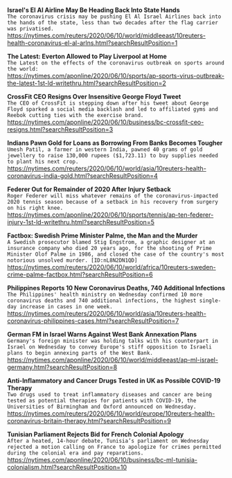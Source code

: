**Israel's El Al Airline May Be Heading Back Into State Hands**\
`The coronavirus crisis may be pushing El Al Israel Airlines back into the hands of the state, less than two decades after the flag carrier was privatised.`\
https://nytimes.com/reuters/2020/06/10/world/middleeast/10reuters-health-coronavirus-el-al-arlns.html?searchResultPosition=1

**The Latest: Everton Allowed to Play Liverpool at Home**\
`The Latest on the effects of the coronavirus outbreak on sports around the world:`\
https://nytimes.com/aponline/2020/06/10/sports/ap-sports-virus-outbreak-the-latest-1st-ld-writethru.html?searchResultPosition=2

**CrossFit CEO Resigns Over Insensitive George Floyd Tweet**\
`The CEO of CrossFit is stepping down after his tweet about George Floyd sparked a social media backlash and led to affiliated gyms and Reebok cutting ties with the exercise brand.`\
https://nytimes.com/aponline/2020/06/10/business/bc-crossfit-ceo-resigns.html?searchResultPosition=3

**Indians Pawn Gold for Loans as Borrowing From Banks Becomes Tougher**\
`Umesh Patil, a farmer in western India, pawned 40 grams of gold jewellery to raise 130,000 rupees ($1,723.11) to buy supplies needed to plant his next crop. `\
https://nytimes.com/reuters/2020/06/10/world/asia/10reuters-health-coronavirus-india-gold.html?searchResultPosition=4

**Federer Out for Remainder of 2020 After Injury Setback**\
`Roger Federer will miss whatever remains of the coronavirus-impacted 2020 tennis season because of a setback in his recovery from surgery on his right knee.`\
https://nytimes.com/aponline/2020/06/10/sports/tennis/ap-ten-federer-injury-1st-ld-writethru.html?searchResultPosition=5

**Factbox: Swedish Prime Minister Palme, the Man and the Murder**\
`A Swedish prosecutor blamed Stig Engstrom, a graphic designer at an insurance company who died 20 years ago, for the shooting of Prime Minister Olof Palme in 1986, and closed the case of the country's most notorious unsolved murder. [ID:nL8N2DN1QD]`\
https://nytimes.com/reuters/2020/06/10/world/africa/10reuters-sweden-crime-palme-factbox.html?searchResultPosition=6

**Philippines Reports 10 New Coronavirus Deaths, 740 Additional Infections**\
`The Philippines' health ministry on Wednesday confirmed 10 more coronavirus deaths and 740 additional infections, the highest single-day increase in cases in one week.`\
https://nytimes.com/reuters/2020/06/10/world/asia/10reuters-health-coronavirus-philippines-cases.html?searchResultPosition=7

**German FM in Israel Warns Against West Bank Annexation Plans**\
`Germany's foreign minister was holding talks with his counterpart in Israel on Wednesday to convey Europe's stiff opposition to Israeli plans to begin annexing parts of the West Bank.`\
https://nytimes.com/aponline/2020/06/10/world/middleeast/ap-ml-israel-germany.html?searchResultPosition=8

**Anti-Inflammatory and Cancer Drugs Tested in UK as Possible COVID-19 Therapy**\
`Two drugs used to treat inflammatory diseases and cancer are being tested as potential therapies for patients with COVID-19, the Universities of Birmingham and Oxford announced on Wednesday.`\
https://nytimes.com/reuters/2020/06/10/world/europe/10reuters-health-coronavirus-britain-therapy.html?searchResultPosition=9

**Tunisian Parliament Rejects Bid for French Colonial Apology**\
`After a heated, 14-hour debate, Tunisia’s parliament on Wednesday rejected a motion calling on France to apologize for crimes permitted during the colonial era and pay reparations.`\
https://nytimes.com/aponline/2020/06/10/business/bc-ml-tunisia-colonialism.html?searchResultPosition=10

